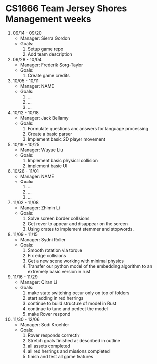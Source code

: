 # CS1666 Team Jersey Shores Management weeks

1. 09/14 - 09/20
	* Manager: Sierra Gordon
	* Goals:
		1. Setup game repo
		2. Add team description
2. 09/28 - 10/04
	* Manager: Frederik Sorg-Taylor
	* Goals:
		1. Create game credits
3. 10/05 - 10/11
	* Manager: NAME
	* Goals:
		1. ...
		1. ...
		1. ...
4. 10/12 - 10/18
	* Manager: Jack Bellamy
	* Goals:
		1. Formulate questions and answers for language processing
		2. Create a basic parser
		3. Implement basic 2D player movement
2. 10/19 - 10/25
	* Manager: Wuyue Liu
	* Goals:
		1. Implement basic physical collision
		2. implement basic UI
2. 10/26 - 11/01
	* Manager: NAME
	* Goals:
		1. ...
		1. ...
		1. ...
2. 11/02 - 11/08
	* Manager: Zhimin Li
	* Goals:
		1. Solve screen border collisions
		2. Get rover to appear and disappear on the screen
		3. Using crates to implement stemmer and stopwords.
2. 11/09 - 11/15
	* Manager: Sydni Roller
	* Goals:
		1. Smooth rotation via torque
		2. Fix edge collisions
		3. Get a new scene working with minimal physics
		4. Transfer our python model of the embedding algorithm to an extremely basic version in rust
2. 11/16 - 11/29
	* Manager: Qiran Li
	* Goals:
		1. make state switching occur only on top of folders
		2. start adding in red herrings
		3. continue to build structure of model in Rust
		4. continue to tune and perfect the model 
		5. make Rover respond
2. 11/30 - 12/06
	* Manager: Sodi Kroehler
	* Goals:
		1. Rover responds correctly
		1. Stretch goals finished as described in outline
		1. all assets completed
		2. all red herrings and missions completed
		3. finish and test all game features

